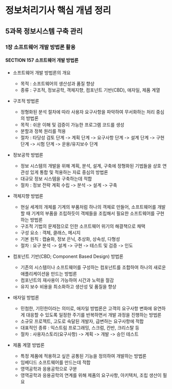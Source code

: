 정보처리기사 핵심 개념 정리
===========================

5과목 정보시스템 구축 관리
---------------------------

### 1장 소프트웨어 개발 방법론 활용

#### SECTION 157 소프트웨어 개발 방법론
* 소프트웨어 개발 방법론의 개요
  * 목적 : 소프트웨어의 생산성과 품질 향상
  * 종류 : 구조적, 정보공학, 객체지향, 컴포넌트 기반(CBD), 애자일, 제품 계열

* 구조적 방법론
  * 정형화된 분석 절차에 따라 사용자 요구사항을 파악하여 무서화하는 처리 중심의 방법론
  * 목적 : 쉬운 이해 및 검증이 가능한 프로그램 코드를 생성
  * 분할과 정복 원리를 적용
  * 절차 : 타당성 검토 단계 -> 계획 단계 -> 요구사항 단계 -> 설계 단계 -> 구현 단계 -> 시험 단계 -> 운용/유지보수 단계

* 정보공학 방법론 
  * 정보 시스템의 개발을 위해 계획, 분석, 설계, 구축에 정형화된 기법들을 상호 연관성 있게 통합 및 적용하는 자료 중심의 방법론
  * 대규모 정보 시스템을 구축하는데 적합
  * 절차 : 정보 전략 계획 수립 -> 분석 -> 설계 -> 구축

* 객체지향 방법론 
  * 현실 세계의 개체를 기계의 부품처럼 하나의 객체로 만들어, 소프트웨어를 개발할 때 기계의 부품을 조립하듯이 객체들을 조립해서 필요한 소프트웨어를 구현하는 방법론
  * 구조적 기법의 문제점으로 인한 소프트웨어 위기의 해결책으로 채택
  * 구성 요소 : 객체, 클래스, 메시지
  * 기본 원칙 : 캡슐화, 정보 은닉, 추상화, 상속성, 다형성
  * 절차 : 요구 분석 -> 설계 -> 구현 -> 테스트 및 검증 -> 인도

* 컴포넌트 기반(CBD; Component Based Design) 방법론
  * 기존의 시스템이나 소프트웨어를 구성하는 컴포넌트를 조합하여 하나의 새로운 애플리케이션을 만드는 방법론
  * 컴포넌트의 재사용이 가능하여 시간과 노력을 절감
  * 유지 보수 비용을 최소화하고 생산성 및 품질을 향상

* 애자일 방법론
  * 민첨한, 기민한이라는 의미로, 애자일 방법론은 고객의 요구사항 변화에 유연하게 대응할 수 있도록 일정한 주기를 반복하면서 개발 과정을 진행하는 방법론
  * 소규모 프로젝트, 고도로 숙달된 개발자, 급변하는 요구사항에 적합
  * 대표적인 종류 : 익스트림 프로그래밍, 스크럼, 칸반, 크리스탈 등
  * 절차 : 사용자스토리(요구사항) -> 계획 -> 개발 -> 승인 테스트

* 제품 계열 방법론
  * 특정 제품에 적용하고 싶은 공통된 기능을 정의하여 개발하는 방법론
  * 임베디드 소프트웨어를 만드는데 적합
  * 영역공학과 응용공학으로 구분
  * 영역공학과 응용공학의 연계를 위해 제품의 요구사항, 아키텍처, 조립 생산이 필요






